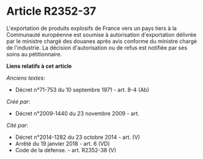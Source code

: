 # Article R2352-37

L'exportation de produits explosifs de France vers un pays tiers à la Communauté européenne est soumise à autorisation
d'exportation délivrée par le ministre chargé des douanes après avis conforme du ministre chargé de l'industrie. La décision
d'autorisation ou de refus est notifiée par ses soins au pétitionnaire.

**Liens relatifs à cet article**

_Anciens textes_:

  - Décret n°71-753 du 10 septembre 1971 - art. 8-4 (Ab)

_Créé par_:

  - Décret n°2009-1440 du 23 novembre 2009 - art.

_Cité par_:

  - Décret n°2014-1282 du 23 octobre 2014 - art. (V)
  - Arrêté du 19 janvier 2018 - art. 6 (VD)
  - Code de la défense. - art. R2352-38 (V)
